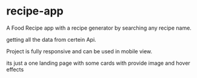 # recipe-app

A Food Recipe app with a recipe generator by searching any recipe name.

getting all the data from certein Api.

Project is fully responsive and can be used in mobile view.

its just a one landing page with some cards with provide image and hover effects